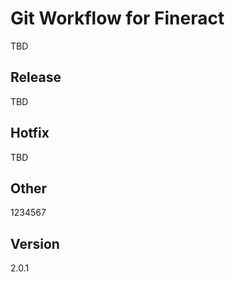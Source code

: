 # Git Workflow for Fineract

TBD

## Release

TBD

## Hotfix

TBD

## Other

1234567

## Version

2.0.1
